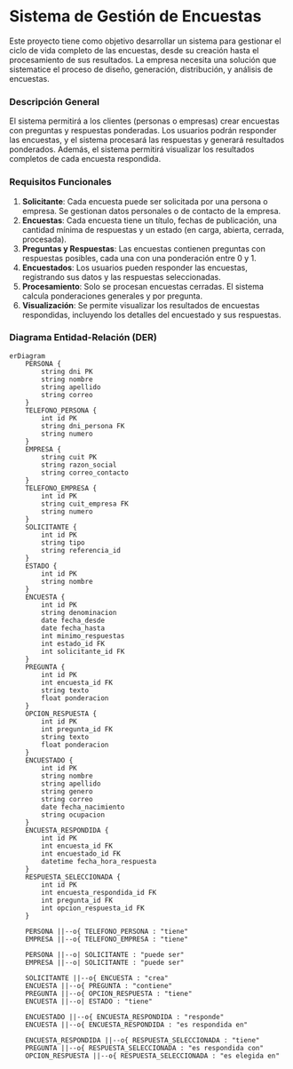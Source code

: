 # Sistema de Gestión de Encuestas

Este proyecto tiene como objetivo desarrollar un sistema para gestionar el ciclo de vida completo de las encuestas, desde su creación hasta el procesamiento de sus resultados. La empresa necesita una solución que sistematice el proceso de diseño, generación, distribución, y análisis de encuestas.

### Descripción General

El sistema permitirá a los clientes (personas o empresas) crear encuestas con preguntas y respuestas ponderadas. Los usuarios podrán responder las encuestas, y el sistema procesará las respuestas y generará resultados ponderados. Además, el sistema permitirá visualizar los resultados completos de cada encuesta respondida.

### Requisitos Funcionales

1. **Solicitante**: Cada encuesta puede ser solicitada por una persona o empresa. Se gestionan datos personales o de contacto de la empresa.
2. **Encuestas**: Cada encuesta tiene un título, fechas de publicación, una cantidad mínima de respuestas y un estado (en carga, abierta, cerrada, procesada).
3. **Preguntas y Respuestas**: Las encuestas contienen preguntas con respuestas posibles, cada una con una ponderación entre 0 y 1.
4. **Encuestados**: Los usuarios pueden responder las encuestas, registrando sus datos y las respuestas seleccionadas.
5. **Procesamiento**: Solo se procesan encuestas cerradas. El sistema calcula ponderaciones generales y por pregunta.
6. **Visualización**: Se permite visualizar los resultados de encuestas respondidas, incluyendo los detalles del encuestado y sus respuestas.

### Diagrama Entidad-Relación (DER)

```mermaid
erDiagram
    PERSONA {
        string dni PK
        string nombre
        string apellido
        string correo
    }
    TELEFONO_PERSONA {
        int id PK
        string dni_persona FK
        string numero
    }
    EMPRESA {
        string cuit PK
        string razon_social
        string correo_contacto
    }
    TELEFONO_EMPRESA {
        int id PK
        string cuit_empresa FK
        string numero
    }
    SOLICITANTE {
        int id PK
        string tipo
        string referencia_id
    }
    ESTADO {
        int id PK
        string nombre
    }
    ENCUESTA {
        int id PK
        string denominacion
        date fecha_desde
        date fecha_hasta
        int minimo_respuestas
        int estado_id FK
        int solicitante_id FK
    }
    PREGUNTA {
        int id PK
        int encuesta_id FK
        string texto
        float ponderacion
    }
    OPCION_RESPUESTA {
        int id PK
        int pregunta_id FK
        string texto
        float ponderacion
    }
    ENCUESTADO {
        int id PK
        string nombre
        string apellido
        string genero
        string correo
        date fecha_nacimiento
        string ocupacion
    }
    ENCUESTA_RESPONDIDA {
        int id PK
        int encuesta_id FK
        int encuestado_id FK
        datetime fecha_hora_respuesta
    }
    RESPUESTA_SELECCIONADA {
        int id PK
        int encuesta_respondida_id FK
        int pregunta_id FK
        int opcion_respuesta_id FK
    }

    PERSONA ||--o{ TELEFONO_PERSONA : "tiene"
    EMPRESA ||--o{ TELEFONO_EMPRESA : "tiene"
    
    PERSONA ||--o| SOLICITANTE : "puede ser"
    EMPRESA ||--o| SOLICITANTE : "puede ser"

    SOLICITANTE ||--o{ ENCUESTA : "crea"
    ENCUESTA ||--o{ PREGUNTA : "contiene"
    PREGUNTA ||--o{ OPCION_RESPUESTA : "tiene"
    ENCUESTA ||--o| ESTADO : "tiene"
    
    ENCUESTADO ||--o{ ENCUESTA_RESPONDIDA : "responde"
    ENCUESTA ||--o{ ENCUESTA_RESPONDIDA : "es respondida en"

    ENCUESTA_RESPONDIDA ||--o{ RESPUESTA_SELECCIONADA : "tiene"
    PREGUNTA ||--o{ RESPUESTA_SELECCIONADA : "es respondida con"
    OPCION_RESPUESTA ||--o{ RESPUESTA_SELECCIONADA : "es elegida en"
```